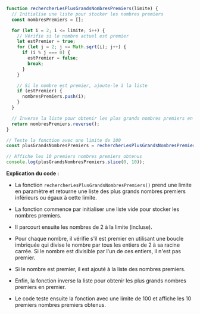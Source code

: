 ```javascript
function rechercherLesPlusGrandsNombresPremiers(limite) {
  // Initialise une liste pour stocker les nombres premiers
  const nombresPremiers = [];

  for (let i = 2; i <= limite; i++) {
    // Vérifie si le nombre actuel est premier
    let estPremier = true;
    for (let j = 2; j <= Math.sqrt(i); j++) {
      if (i % j === 0) {
        estPremier = false;
        break;
      }
    }

    // Si le nombre est premier, ajoute-le à la liste
    if (estPremier) {
      nombresPremiers.push(i);
    }
  }

  // Inverse la liste pour obtenir les plus grands nombres premiers en premier
  return nombresPremiers.reverse();
}

// Teste la fonction avec une limite de 100
const plusGrandsNombresPremiers = rechercherLesPlusGrandsNombresPremiers(100);

// Affiche les 10 premiers nombres premiers obtenus
console.log(plusGrandsNombresPremiers.slice(0, 10));
```

**Explication du code :**

* La fonction `rechercherLesPlusGrandsNombresPremiers()` prend une limite en paramètre et retourne une liste des plus grands nombres premiers inférieurs ou égaux à cette limite.

* La fonction commence par initialiser une liste vide pour stocker les nombres premiers.

* Il parcourt ensuite les nombres de 2 à la limite (incluse).

* Pour chaque nombre, il vérifie s'il est premier en utilisant une boucle imbriquée qui divise le nombre par tous les entiers de 2 à sa racine carrée. Si le nombre est divisible par l'un de ces entiers, il n'est pas premier.

* Si le nombre est premier, il est ajouté à la liste des nombres premiers.

* Enfin, la fonction inverse la liste pour obtenir les plus grands nombres premiers en premier.

* Le code teste ensuite la fonction avec une limite de 100 et affiche les 10 premiers nombres premiers obtenus.